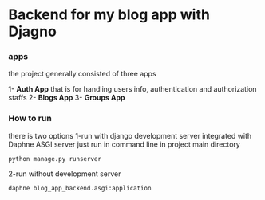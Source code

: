 # Backend for my blog app with Djagno

### apps
the project generally consisted of three apps

1- **Auth App** that is for handling users info, authentication and authorization staffs
2- **Blogs App**
3- **Groups App**

### How to run
there is two options
1-run with django development server integrated with Daphne ASGI server just run in command line in project main directory
```
python manage.py runserver
```
2-run without development server
```
daphne blog_app_backend.asgi:application
```

